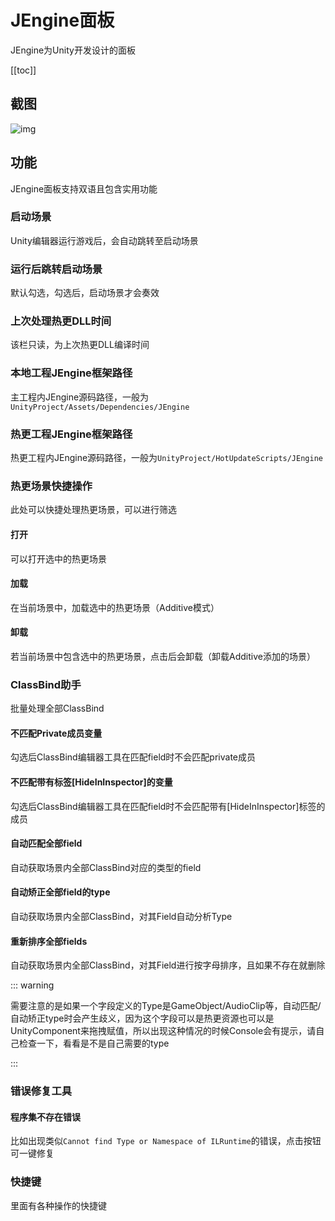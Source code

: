 # JEngine面板

JEngine为Unity开发设计的面板

[[toc]]



## 截图

![img](https://s1.ax1x.com/2022/05/22/OxrbKf.png)

## 功能

JEngine面板支持双语且包含实用功能

### 启动场景

Unity编辑器运行游戏后，会自动跳转至启动场景

### 运行后跳转启动场景

默认勾选，勾选后，启动场景才会奏效

### 上次处理热更DLL时间

该栏只读，为上次热更DLL编译时间

### 本地工程JEngine框架路径

主工程内JEngine源码路径，一般为```UnityProject/Assets/Dependencies/JEngine```



### 热更工程JEngine框架路径

热更工程内JEngine源码路径，一般为```UnityProject/HotUpdateScripts/JEngine```



### 热更场景快捷操作

此处可以快捷处理热更场景，可以进行筛选

#### 打开

可以打开选中的热更场景

#### 加载

在当前场景中，加载选中的热更场景（Additive模式）

#### 卸载

若当前场景中包含选中的热更场景，点击后会卸载（卸载Additive添加的场景）

### ClassBind助手

批量处理全部ClassBind

#### 不匹配Private成员变量

勾选后ClassBind编辑器工具在匹配field时不会匹配private成员

#### 不匹配带有标签[HideInInspector]的变量

勾选后ClassBind编辑器工具在匹配field时不会匹配带有[HideInInspector]标签的成员

#### 自动匹配全部field

自动获取场景内全部ClassBind对应的类型的field

#### 自动矫正全部field的type

自动获取场景内全部ClassBind，对其Field自动分析Type

#### 重新排序全部fields

自动获取场景内全部ClassBind，对其Field进行按字母排序，且如果不存在就删除



::: warning

需要注意的是如果一个字段定义的Type是GameObject/AudioClip等，自动匹配/自动矫正type时会产生歧义，因为这个字段可以是热更资源也可以是UnityComponent来拖拽赋值，所以出现这种情况的时候Console会有提示，请自己检查一下，看看是不是自己需要的type

:::



### 错误修复工具

#### 程序集不存在错误

比如出现类似```Cannot find Type or Namespace of ILRuntime```的错误，点击按钮可一键修复



### 快捷键

里面有各种操作的快捷键